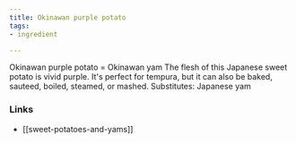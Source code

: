 ```yaml
---
title: Okinawan purple potato
tags:
- ingredient

---
```

Okinawan purple potato = Okinawan yam The flesh of this Japanese sweet potato is vivid purple. It's perfect for tempura, but it can also be baked, sauteed, boiled, steamed, or mashed. Substitutes: Japanese yam

### Links

* [[sweet-potatoes-and-yams]]
